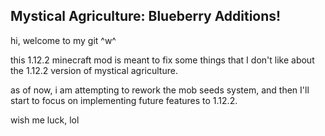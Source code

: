 ## Mystical Agriculture: Blueberry Additions!
<p>hi, welcome to my git ^w^</p>

<p>this 1.12.2 minecraft mod is meant to fix some things that I don't like about the 1.12.2 version of mystical agriculture.</p>
<p>as of now, i am attempting to rework the mob seeds system, and then I'll start to focus on implementing future features to 1.12.2.</p>
<p>wish me luck, lol</p>
